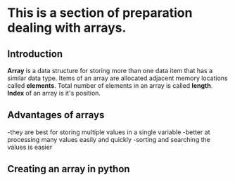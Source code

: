 # This is a section of preparation dealing with arrays.

## Introduction
__Array__ is a data structure for storing more than one data item that has a similar data type.
Items of an array are allocated adjacent memory locations called __elements__.
Total number of elements in an array is called __length__.
__Index__ of an array is it's position.

## Advantages of arrays
-they are best for storing multiple values in a single variable
-better at processing many values easily and quickly
-sorting and searching the values is easier

## Creating an array in python
